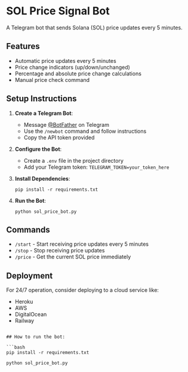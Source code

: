 # SOL Price Signal Bot

A Telegram bot that sends Solana (SOL) price updates every 5 minutes.

## Features

- Automatic price updates every 5 minutes
- Price change indicators (up/down/unchanged)
- Percentage and absolute price change calculations
- Manual price check command

## Setup Instructions

1. **Create a Telegram Bot**:
   - Message [@BotFather](https://t.me/BotFather) on Telegram
   - Use the `/newbot` command and follow instructions
   - Copy the API token provided

2. **Configure the Bot**:
   - Create a `.env` file in the project directory
   - Add your Telegram token: `TELEGRAM_TOKEN=your_token_here`

3. **Install Dependencies**:
   ```
   pip install -r requirements.txt
   ```

4. **Run the Bot**:
   ```
   python sol_price_bot.py
   ```

## Commands

- `/start` - Start receiving price updates every 5 minutes
- `/stop` - Stop receiving price updates
- `/price` - Get the current SOL price immediately

## Deployment

For 24/7 operation, consider deploying to a cloud service like:
- Heroku
- AWS
- DigitalOcean
- Railway
```

## How to run the bot:

```bash
pip install -r requirements.txt
```

```bash
python sol_price_bot.py
